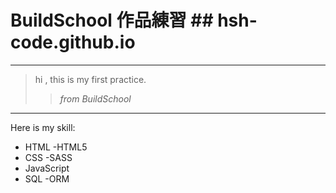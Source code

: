 # BuildSchool 作品練習 ## hsh-code.github.io
***
> hi , this is my first practice.
>> _from BuildSchool_
---
Here is my skill:
* HTML
    -HTML5
* CSS
    -SASS
* JavaScript
* SQL
    -ORM
